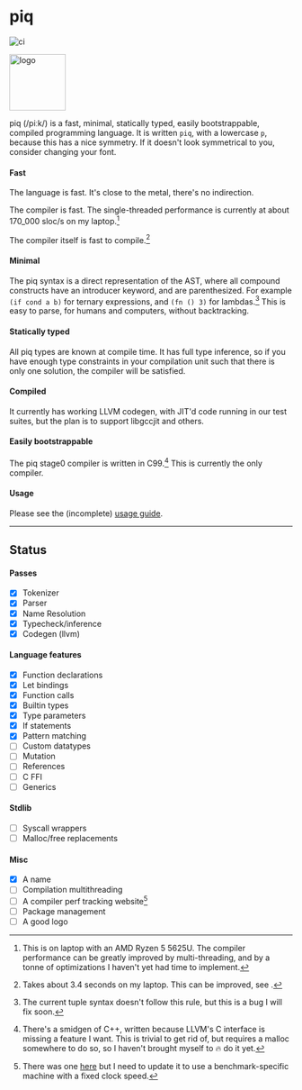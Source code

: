 # piq

![ci](https://github.com/414owen/piq/actions/workflows/tests.yml/badge.svg)

<img alt="logo" src="https://user-images.githubusercontent.com/1714287/230741705-009d4511-9423-426f-b31b-f7254fc38884.svg" height="100">

piq (/piːk/) is a fast, minimal, statically typed, easily bootstrappable,
compiled programming language. It is written `piq`, with a lowercase `p`,
because this has a nice symmetry. If it doesn't look symmetrical to you,
consider changing your font.

#### Fast

The language is fast. It's close to the metal, there's no indirection.

The compiler is fast. The single-threaded performance is currently at about
170_000 sloc/s on my laptop.[^1]

The compiler itself is fast to compile.[^2]

#### Minimal

The piq syntax is a direct representation of the AST, where all compound
constructs have an introducer keyword, and are parenthesized. For example `(if
cond a b)` for ternary expressions, and `(fn () 3)` for lambdas.[^3] This is
easy to parse, for humans and computers, without backtracking.

#### Statically typed

All piq types are known at compile time. It has full type inference, so if you
have enough type constraints in your compilation unit such that there is only
one solution, the compiler will be satisfied.

#### Compiled

It currently has working LLVM codegen, with JIT'd code running in our test
suites, but the plan is to support libgccjit and others.

#### Easily bootstrappable

The piq stage0 compiler is written in C99.[^4] This is currently the only compiler.

#### Usage

Please see the (incomplete) [usage guide](docs/guide.md).

---

## Status

#### Passes

* [x] Tokenizer
* [x] Parser
* [x] Name Resolution
* [x] Typecheck/inference
* [x] Codegen (llvm)

#### Language features

* [x] Function declarations
* [x] Let bindings
* [x] Function calls
* [x] Builtin types
* [x] Type parameters
* [x] If statements
* [x] Pattern matching
* [ ] Custom datatypes
* [ ] Mutation
* [ ] References
* [ ] C FFI
* [ ] Generics

#### Stdlib

* [ ] Syscall wrappers
* [ ] Malloc/free replacements

#### Misc

* [x] A name
* [ ] Compilation multithreading
* [ ] A compiler perf tracking website[^5]
* [ ] Package management
* [ ] A good logo

[^1]: This is on laptop with an AMD Ryzen 5 5625U. The compiler performance can
be greatly improved by multi-threading, and by a tonne of optimizations I haven't
yet had time to implement.

[^2]: Takes about 3.4 seconds on my laptop. This can be improved, see [^4].

[^3]: The current tuple syntax doesn't follow this rule, but this is a bug I
will fix soon.

[^4]: There's a smidgen of C++, written because LLVM's C interface is missing a
feature I want. This is trivial to get rid of, but requires a malloc somewhere
to do so, so I haven't brought myself to :fire: do it yet.

[^5]: There was one [here](https://lang-c.pages.dev/bench/compiler/) but I need
to update it to use a benchmark-specific machine with a fixed clock speed.
